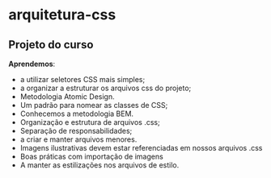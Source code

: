 # arquitetura-css

## Projeto do curso

**Aprendemos**:
- a utilizar seletores CSS mais simples;
- a organizar a estruturar os arquivos css do projeto;
- Metodologia Atomic Design.
- Um padrão para nomear as classes de CSS;
- Conhecemos a metodologia BEM.
- Organização e estrutura de arquivos .css;
- Separação de responsabilidades;
- a criar e manter arquivos menores.
- Imagens ilustrativas devem estar referenciadas em nossos arquivos .css
- Boas práticas com importação de imagens
- A manter as estilizações nos arquivos de estilo.
